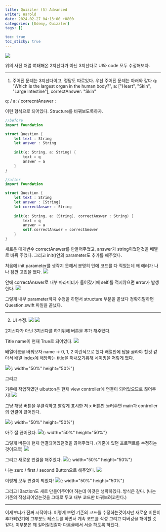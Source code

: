 ```yaml
---
title: Quizzler (5) Advanced
writer: Harold
date: 2024-02-27 04:13:00 +0800
categories: [Udemy, Quizzler]
tags: []

toc: true
toc_sticky: true
---
```

![](https://velog.velcdn.com/images/haroldfromk/post/1eaa1a29-8526-4b71-ae25-b798b123506a/image.png)

위의 사진 처럼 여태해온 2지선다가 아닌 3지선다로 UI와 code 모두 수정해보자.

---

1. 주어진 문제는 3지선다이고, 정답도 따로있다.
우선 주어진 문제는 아래와 같다
q: "Which is the largest organ in the human body?",
a: ["Heart", "Skin", "Large Intestine"], correctAnswer: "Skin"

q: / a: / correcntAnswer :

이런 형식으로 되어있다.
Structure를 바꿔보도록하자.

```swift
//before
import Foundation

struct Question {
    let text : String
    let answer : String
        
    init(q: String, a: String) {
        text = q
        answer = a
    }
}

//after
import Foundation

struct Question {
    let text : String
    let answer : [String]
    let correctAnswer : String
        
    init(q: String, a: [String], correctAnswer : String) {
        text = q
        answer = a
        self.correctAnswer = correctAnswer
    }
}
```
새로운 매개변수 correctAnswer를 만들어주었고, answer가 string이었던것을 배열로 바꿔 주었다.
그리고 init()안의 parameter도 추가를 해주었다.

처음에 init parameter를 생각지 못해서
분명히 안에 코드를 다 적었는데 왜 에러가 나나 잠깐 고민을 했다.
![](https://velog.velcdn.com/images/haroldfromk/post/5ca02efd-bb0e-4cee-987e-303ee27d56d0/image.png)

안에 correctAnswer로 내부 파라미터가 들어갔기에
self.를 적지않으면 error가 발생한다.
![](https://velog.velcdn.com/images/haroldfromk/post/f6beaacb-9719-4631-8f3d-8dafa615fea4/image.png)

그렇게 내부 parameter까지 수정을 하면서 structure 부분을 끝냈다
정확히말하면 Question.swift 파일을 끝냈다.

---
2. UI 수정.
![](https://velog.velcdn.com/images/haroldfromk/post/7837ad7e-ee62-46bf-95ec-bde8627bf13d/image.png)
![](https://velog.velcdn.com/images/haroldfromk/post/d9ee1e6d-5347-4797-be39-c2c31a1d2f70/image.png)

2지선다가 아닌 3지선다를 하기위해 버튼을 추가 해주었다.

Title name이 현재 True로 되어있다.
![](https://velog.velcdn.com/images/haroldfromk/post/66a86b35-76ee-428b-b5c4-187d92a6995c/image.png)

배열이름을 바꿔보자
name -> 0, 1, 2 이런식으로 했다
배열안에 답을 골라야 할것 같아서 배열 index에 해당하는 title을 꺼내오기위해 네이밍을 저렇게 했다.

![](https://velog.velcdn.com/images/haroldfromk/post/1074775c-2678-40fb-b214-b4c5e738ab46/image.png){: width="50%" height="50%"}

그리고 

기존에 작업하였던 uibutton은 현재 view controller에 연결이 되어있으므로 끊어주자!
![](https://velog.velcdn.com/images/haroldfromk/post/0881dbb6-0e94-43ac-9237-7f1f7632a2d0/image.png)

그냥 해당 버튼을 우클릭하고 빨갛게 표시한 저 x 버튼만 눌러주면 main과 controller의 연결이 끊어진다.

![](https://velog.velcdn.com/images/haroldfromk/post/cfa02a9f-e407-4601-bbda-28718f9222bb/image.png){: width="50%" height="50%"}

아주 잘 끊어졌다.
![](https://velog.velcdn.com/images/haroldfromk/post/9110d927-537a-4245-9262-28bd6c216f1f/image.png){: width="50%" height="50%"}

그렇게 버튼에 현재 연결되어있던것을 끊어주었다.
(기존에 있던 프로젝트를 수정하는것이므로)
![](https://velog.velcdn.com/images/haroldfromk/post/0518a721-c524-4649-9f65-7f564b644d5d/image.gif)

그리고 새로운 연결을 해주었다.
![](https://velog.velcdn.com/images/haroldfromk/post/e2351855-264f-48e9-ae7e-51adbf6c5a63/image.png){: width="50%" height="50%"}

나는 zero / first / second Button으로 해주었다.
![](https://velog.velcdn.com/images/haroldfromk/post/9bf59f85-a30e-459e-b297-b29897ce3512/image.gif)

이렇게 모두 연결이 되었다!
![](https://velog.velcdn.com/images/haroldfromk/post/feb421b7-668a-4d53-8090-5fe5b5f8afca/image.png){: width="50%" height="50%"}

그리고 IBaction도 새로 만들어주어야 하는데 이것은 생략하겠다. 방식은 같다.
(나는 기존의 작성되어있는것을 그대로 두고 내부 코드만 바꿔보려고한다.)

---
이제부터가 진짜 시작이다. 어떻게 보면 기존의 코드를 수정하는것이지만 새로운 버튼이 추가되었기에 그부분도 테스트를 하면서 계속 코드를 작성 그리고 디버깅을 해야할 것 같다. 이부분은 꽤 길어질것같아 다음글에서 서술 하도록 하겠다.